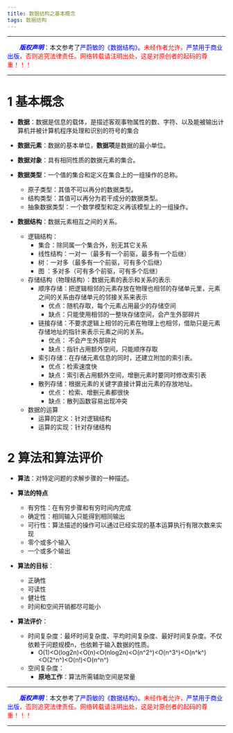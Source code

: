 ```yaml
---
title: 数据结构之基本概念
tags: 数据结构
---
```


------

&emsp;&emsp;<font color=blue>**_版权声明_**</font>：本文参考了<font color=blue>严蔚敏的《数据结构》。</font><font color=red>未经作者允许，<font color=blue>严禁用于商业出版</font>，否则追究法律责任。网络转载请注明出处，这是对原创者的起码的尊重！！！</font>

------

# 1 基本概念
* **数据**：数据是信息的载体，是描述客观事物属性的数、字符、以及能被输出计算机并被计算机程序处理和识别的符号的集合

* **数据元素**：数据的基本单位，**数据项**是数据的最小单位。


* **数据对象**：具有相同性质的数据元素的集合。


* **数据类型**：一个值的集合和定义在集合上的一组操作的总称。
	* 原子类型：其值不可以再分的数据类型。
	* 结构类型：其值可以再分为若干成分的数据类型。
	* 抽象数据类型：一个数学模型和定义再该模型上的一组操作。


* **数据结构**：数据元素相互之间的关系。
	 * 逻辑结构：
		 * 集合：除同属一个集合外，别无其它关系
		 * 线性结构：一对一（最多有一个前驱，最多有一个后继）
		 * 树：一对多（最多有一个前驱，可有多个后继）
		 * 图 ：多对多（可有多个前驱，可有多个后继）
	 * 存储结构（物理结构）：数据元素的表示和关系的表示
		 * 顺序存储：把逻辑相邻的元素存放在物理也相邻的存储单元里，元素之间的关系由存储单元的邻接关系来表示
			 * 优点：随机存取，每个元素占用最少的存储空间
			 * 缺点：只能使用相邻的一整块存储空间，会产生外部碎片 
		 * 链接存储：不要求逻辑上相邻的元素在物理上也相邻，借助只是元素存储地址的指针来表示元素之间的关系。
			 * 优点： 不会产生外部碎片
			 * 缺点：指针占用额外空间，只能顺序存取
		 *  索引存储：在存储元素信息的同时，还建立附加的索引表。
			 *  优点：检索速度快 
			 *  缺点：索引表占用额外空间，增删元素时要同时修改索引表
		 *  散列存储：根据元素的关键字直接计算出元素的存放地址。
			 * 优点： 检索、增删元素都很快
			 * 缺点：散列函数容易出现冲突
	 * 数据的运算 
		 * 运算的定义：针对逻辑结构
		 * 运算的实现：针对存储结构 

# 2 算法和算法评价
* **算法**：对特定问题的求解步骤的一种描述。
* **算法的特点**	
	* 有穷性：在有穷步骤和有穷时间内完成
	* 确定性：相同输入只能得到相同输出
	* 可行性：算法描述的操作可以通过已经实现的基本运算执行有限次数来实现
	* 零个或多个输入
	* 一个或多个输出
* **算法的目标**：
	* 正确性
	* 可读性
	* 健壮性
	* 时间和空间开销都尽可能小

* **算法评价**：
	*  时间复杂度：最坏时间复杂度、平均时间复杂度、最好时间复杂度。不仅依赖于问题规模n，也依赖于输入数据的性质。
		*  O(1)<O(log2n)<O(n)<O(nlog2n)<O(n^2^)<O(n^3^)<O(n^k^)<O(2^n^)<O(n!)<O(n^n^)
	*  空间复杂度：
		*  **原地工作**：算法所需辅助空间是常量
------

&emsp;&emsp;<font color=blue>**_版权声明_**</font>：本文参考了<font color=blue>严蔚敏的《数据结构》。</font><font color=red>未经作者允许，<font color=blue>严禁用于商业出版</font>，否则追究法律责任。网络转载请注明出处，这是对原创者的起码的尊重！！！</font>

------
